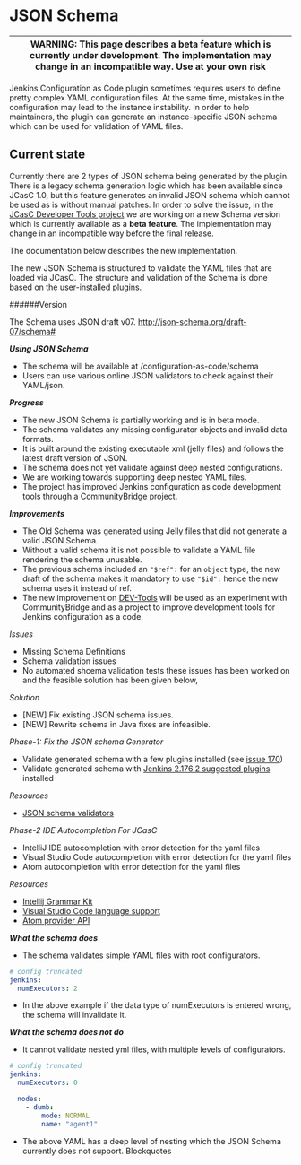 # JSON Schema 

| WARNING: This page describes a beta feature which is currently under development. The implementation may change in an incompatible way. Use at your own risk |
| --- |

Jenkins Configuration as Code plugin sometimes requires users to define pretty complex YAML configuration files.
At the same time, mistakes in the configuration may lead to the instance instability.
In order to help maintainers, the plugin can generate an instance-specific JSON schema which can be used for validation of YAML files.

## Current state

Currently there are 2 types of JSON schema being generated by the plugin.
There is a legacy schema generation logic which has been available since JCasC 1.0, but this feature generates an invalid JSON schema which cannot be used as is without manual patches.
In order to solve the issue, in the [JCasC Developer Tools project](https://jenkins.io/projects/jcasc/dev-tools/) we are working on a new Schema version which is currently available as a **beta feature**.
The implementation may change in an incompatible way before the final release.

The documentation below describes the new implementation.

The new JSON Schema is structured to validate the YAML files that are loaded via JCasC.
The structure and validation of the Schema is done based on the user-installed plugins.

######Version

The Schema uses JSON draft v07. 
http://json-schema.org/draft-07/schema#

***Using JSON Schema***

* The schema will be available at /configuration-as-code/schema
* Users can use various online JSON validators to check against their YAML/json.

***Progress***

* The new JSON Schema is partially working and is in beta mode.
* The schema validates any missing  configurator objects and invalid data formats.
* It is built around the existing executable xml (jelly files) and follows the latest draft version of JSON.
* The schema does not yet validate against deep nested configurations.
* We are working towards supporting deep nested YAML files.
* The project has improved Jenkins configuration as code development tools through a CommunityBridge project.

***Improvements***

* The Old Schema was generated using Jelly files that did not generate a valid JSON Schema.
* Without a valid schema it is not possible to validate a YAML file rendering the schema unusable.
* The previous schema included an `"$ref":` for an `object` type, the new draft of the schema makes it mandatory
  to use `"$id":` hence the new schema uses it instead of ref.
* The new improvement on [DEV-Tools](https://www.jenkins.io/projects/jcasc/dev-tools/) will be used as an experiment with CommunityBridge and as a project to improve development tools for Jenkins configuration as a code.

 *Issues* 
 * Missing Schema Definitions
 * Schema validation issues
 * No automated shcema validation tests 
 these issues has been worked on and the feasible solution has been given below,
 
 *Solution*
 * [NEW] Fix existing JSON schema issues.
 * [NEW] Rewrite schema in Java fixes are infeasible.
 
 *Phase-1: Fix the JSON schema Generator*
 * Validate generated schema with a few plugins installed (see [issue 170](https://github.com/jenkinsci/configuration-as-code-plugin/issues/760))
 * Validate generated schema with [Jenkins 2.176.2 suggested plugins](https://github.com/jenkinsci/jenkins/blob/stable-2.176/core/src/main/resources/jenkins/install/platform-plugins.json) installed
  
  *Resources*
  * [JSON schema validators](https://json-schema.org/implementations.html#validators) 
 
 *Phase-2 IDE Autocompletion For JCasC*
 * IntelliJ IDE autocompletion with error detection for the yaml files
 * Visual Studio Code autocompletion with error detection for the yaml files
 * Atom autocompletion with error detection for the yaml files
  
  *Resources*
  * [Intellij Grammar Kit](https://github.com/JetBrains/Grammar-Kit)
  * [Visual Studio Code language support](https://code.visualstudio.com/api/language-extensions/programmatic-language-features)
  * [Atom provider API](https://github.com/atom/autocomplete-plus/wiki/Provider-API)
  
***What the schema does***

* The schema validates simple YAML files with root configurators.
```yaml
# config truncated
jenkins:
  numExecutors: 2
```
* In the above example if the data type of numExecutors is entered wrong, the schema will invalidate it.

***What the schema does not do***

* It cannot validate nested yml files, with multiple levels of configurators.
```yaml
# config truncated
jenkins:
  numExecutors: 0

  nodes:
    - dumb:
        mode: NORMAL
        name: "agent1"
```
* The above YAML has a deep level of nesting which the JSON Schema currently does not support.
Blockquotes


